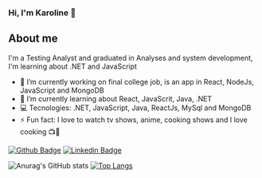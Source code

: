 ### Hi, I'm Karoline 👋

## About me
I'm a Testing Analyst and graduated in Analyses and system development, I'm learning about .NET and JavaScript 

- 🔭 I’m currently working on final college job, is an app in React, NodeJs, JavaScript and MongoDB
- 🌱 I’m currently learning about React, JavaScrit, Java, .NET
- 💻  Tecnologies: .NET, JavaScript, Java, ReactJs, MySql and MongoDB
- ⚡ Fun fact: I love to watch tv shows, anime, cooking shows and I love cooking 📺🍕

[![Github Badge](https://img.shields.io/badge/-Github-000?style=flat-square&logo=Github&logoColor=white&link=link_do_seu_perfil_no_github)](https://github.com/karolinelopes)
[![Linkedin Badge](https://img.shields.io/badge/-LinkedIn-blue?style=flat-square&logo=Linkedin&logoColor=white&link=link_do_seu_perfil_no_linkedin)](https://www.linkedin.com/in/karoline-lopes-silva/)

![Anurag's GitHub stats](https://github-readme-stats.vercel.app/api?username=karolinelopes&hide=contribs,prs)
[![Top Langs](https://github-readme-stats.vercel.app/api/top-langs/?username=karolinelopes)](https://github.com/anuraghazra/github-readme-stats)





